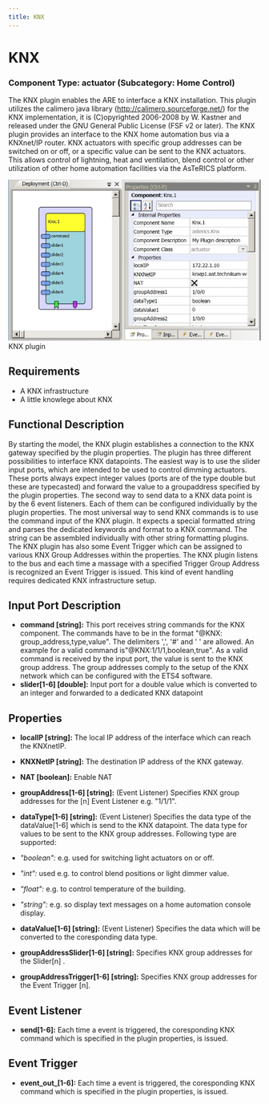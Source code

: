 ```yaml
---
title: KNX
---
```


# KNX

### Component Type: actuator (Subcategory: Home Control)

The KNX plugin enables the ARE to interface a KNX installation. This plugin utilizes the calimero java library (http://calimero.sourceforge.net/) for the KNX implementation, it is (C)opyrighted 2006-2008 by W. Kastner and released under the GNU General Public License (FSF v2 or later). The KNX plugin provides an interface to the KNX home automation bus via a KNXnet/IP router. KNX actuators with specific group addresses can be switched on or off, or a specific value can be sent to the KNX actuators. This allows control of lightning, heat and ventilation, blend control or other utilization of other home automation facilities via the AsTeRICS platform.

![Screenshot: KNX plugin](./img/Knx.jpg "Screenshot: KNX plugin")  
KNX plugin

## Requirements

- A KNX infrastructure
- A little knowlege about KNX

## Functional Description

By starting the model, the KNX plugin establishes a connection to the KNX gateway specified by the plugin properties. The plugin has three different possibilities to interface KNX datapoints. The easiest way is to use the slider input ports, which are intended to be used to control dimming actuators. These ports always expect integer values (ports are of the type double but these are typecasted) and forward the value to a groupaddress specified by the plugin properties. The second way to send data to a KNX data point is by the 6 event listeners. Each of them can be configured individually by the plugin properties. The most universal way to send KNX commands is to use the command input of the KNX plugin. It expects a special formatted string and parses the dedicated keywords and format to a KNX command. The string can be assembled individually with other string formatting plugins. The KNX plugin has also some Event Trigger which can be assigned to various KNX Group Addresses within the properties. The KNX plugin listens to the bus and each time a massage with a specified Trigger Group Address is recognized an Event Trigger is issued. This kind of event handling requires dedicated KNX infrastructure setup.

## Input Port Description

- **command \[string\]:** This port receives string commands for the KNX component. The commands have to be in the format "@KNX: group_address,type,value". The delimiters ',', '#' and ' ' are allowed. An example for a valid command is"@KNX:1/1/1,boolean,true". As a valid command is received by the input port, the value is sent to the KNX group address. The group addresses comply to the setup of the KNX network which can be configured with the ETS4 software.
- **slider\[1-6\] \[double\]:** Input port for a double value which is converted to an integer and forwarded to a dedicated KNX datapoint

## Properties

- **localIP \[string\]:** The local IP address of the interface which can reach the KNXnetIP.
- **KNXNetIP \[string\]:** The destination IP address of the KNX gateway.
- **NAT \[boolean\]:** Enable NAT
- **groupAddress\[1-6\] \[string\]:** (Event Listener) Specifies KNX group addresses for the \[n\] Event Listener e.g. "1/1/1".
- **dataType\[1-6\] \[string\]:** (Event Listener) Specifies the data type of the dataValue\[1-6\] which is send to the KNX datapoint. The data type for values to be sent to the KNX group addresses. Following type are supported:

- _"boolean":_ e.g. used for switching light actuators on or off.
- _"int":_ used e.g. to control blend positions or light dimmer value.
- _"float":_ e.g. to control temperature of the building.
- _"string":_ e.g. so display text messages on a home automation console display.

- **dataValue\[1-6\] \[string\]:** (Event Listener) Specifies the data which will be converted to the coresponding data type.
- **groupAddressSlider\[1-6\] \[string\]:** Specifies KNX group addresses for the Slider\[n\] .
- **groupAddressTrigger\[1-6\] \[string\]:** Specifies KNX group addresses for the Event Trigger \[n\].

## Event Listener

- **send\[1-6\]:** Each time a event is triggered, the coresponding KNX command which is specified in the plugin properties, is issued.

## Event Trigger

- **event_out\_\[1-6\]:** Each time a event is triggered, the coresponding KNX command which is specified in the plugin properties, is issued.
